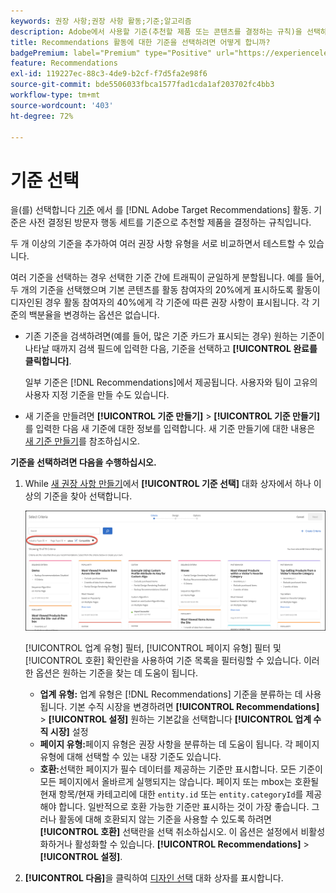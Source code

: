 ```yaml
---
keywords: 권장 사항;권장 사항 활동;기준;알고리즘
description: Adobe에서 사용할 기준(추천할 제품 또는 콘텐츠를 결정하는 규칙)을 선택하는 방법을 알아봅니다 [!DNL Target] Recommendations 활동.
title: Recommendations 활동에 대한 기준을 선택하려면 어떻게 합니까?
badgePremium: label="Premium" type="Positive" url="https://experienceleague.adobe.com/docs/target/using/introduction/intro.html?lang=en#premium newtab=true" tooltip="See what's included in Target Premium."
feature: Recommendations
exl-id: 119227ec-88c3-4de9-b2cf-f7d5fa2e98f6
source-git-commit: bde5506033fbca1577fad1cda1af203702fc4bb3
workflow-type: tm+mt
source-wordcount: '403'
ht-degree: 72%

---
```


# 기준 선택

을(를) 선택합니다 [기준](/help/main/c-recommendations/c-algorithms/algorithms.md) 에서 를 [!DNL Adobe Target Recommendations] 활동. 기준은 사전 결정된 방문자 행동 세트를 기준으로 추천할 제품을 결정하는 규칙입니다.

두 개 이상의 기준을 추가하여 여러 권장 사항 유형을 서로 비교하면서 테스트할 수 있습니다.

여러 기준을 선택하는 경우 선택한 기준 간에 트래픽이 균일하게 분할됩니다. 예를 들어, 두 개의 기준을 선택했으며 기본 콘텐츠를 활동 참여자의 20%에게 표시하도록 활동이 디자인된 경우 활동 참여자의 40%에게 각 기준에 따른 권장 사항이 표시됩니다. 각 기준의 백분율을 변경하는 옵션은 없습니다.

* 기존 기준을 검색하려면(예를 들어, 많은 기준 카드가 표시되는 경우) 원하는 기준이 나타날 때까지 검색 필드에 입력한 다음, 기준을 선택하고 **[!UICONTROL 완료를 클릭합니다]**.

   일부 기준은 [!DNL Recommendations]에서 제공됩니다. 사용자와 팀이 고유의 사용자 지정 기준을 만들 수도 있습니다.

* 새 기준을 만들려면 **[!UICONTROL 기준 만들기]** > **[!UICONTROL 기준 만들기]**&#x200B;를 입력한 다음 새 기준에 대한 정보를 입력합니다. 새 기준 만들기에 대한 내용은 [새 기준 만들기](/help/main/c-recommendations/c-algorithms/create-new-algorithm.md#task_8A9CB465F28D44899F69F38AD27352FE)를 참조하십시오.

**기준을 선택하려면 다음을 수행하십시오.**

1. While [새 권장 사항 만들기](/help/main/c-recommendations/t-create-recs-activity/create-recs-activity.md#task_6874328773C64C44A73F0A130AD3F96F)에서 **[!UICONTROL 기준 선택]** 대화 상자에서 하나 이상의 기준을 찾아 선택합니다.

   ![기준 선택 대화 상자](/help/main/c-recommendations/t-create-recs-activity/assets/filters.png)

   [!UICONTROL 업계 유형] 필터, [!UICONTROL 페이지 유형] 필터 및 [!UICONTROL 호환] 확인란을 사용하여 기준 목록을 필터링할 수 있습니다. 이러한 옵션은 원하는 기준을 찾는 데 도움이 됩니다.

   * **업계 유형:** 업계 유형은 [!DNL Recommendations] 기준을 분류하는 데 사용됩니다. 기본 수직 시장을 변경하려면 **[!UICONTROL Recommendations]** > **[!UICONTROL 설정]** 원하는 기본값을 선택합니다 **[!UICONTROL 업계 수직 시장]** 설정
   * **페이지 유형:**&#x200B;페이지 유형은 권장 사항을 분류하는 데 도움이 됩니다. 각 페이지 유형에 대해 선택할 수 있는 내장 기준도 있습니다.
   * **호환:**&#x200B;선택한 페이지가 필수 데이터를 제공하는 기준만 표시합니다. 모든 기준이 모든 페이지에서 올바르게 실행되지는 않습니다. 페이지 또는 mbox는 호환될 현재 항목/현재 카테고리에 대한 `entity.id` 또는 `entity.categoryId`를 제공해야 합니다. 일반적으로 호환 가능한 기준만 표시하는 것이 가장 좋습니다. 그러나 활동에 대해 호환되지 않는 기준을 사용할 수 있도록 하려면 **[!UICONTROL 호환]** 선택란을 선택 취소하십시오. 이 옵션은 설정에서 비활성화하거나 활성화할 수 있습니다. **[!UICONTROL Recommendations]** > **[!UICONTROL 설정]**.

1. **[!UICONTROL 다음]**&#x200B;을 클릭하여 [디자인 선택](/help/main/c-recommendations/c-design-overview/design-overview.md) 대화 상자를 표시합니다.
